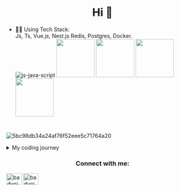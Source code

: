

<h1 align="center">Hi 👋</h1>

- 👨‍💻 Using Tech Stack: <br> Js, Ts, Vue.js, Nest.js Redis, Postgres, Docker. <br>
![js-java-script](https://github.com/BadVoice/BadVoice/assets/102964752/0f7ca0c2-756a-4f15-9d0e-23be91c7e808) <img src="https://github.com/BadVoice/BadVoice/assets/102964752/1fec730f-e1bc-43a0-8327-5d382bd45658" width="100" height="100" /> <img src="https://github.com/BadVoice/BadVoice/assets/102964752/570ee80b-9005-4fe9-b406-177141846351" width="100" height="100" /> <img src="https://github.com/BadVoice/BadVoice/assets/102964752/09a370ff-bf3a-48e4-9a19-fccd8b8d5298" width="100" height="100" /> <img src="https://github.com/BadVoice/BadVoice/assets/102964752/1a29742c-2767-41f6-a200-99ee8f56e435" width="100" height="100" />

#
![5bc98db34a24af76f52eee5c71764a20](https://github.com/BadVoice/BadVoice/assets/102964752/fa984973-3ed2-4b21-978a-56d37f82c7b0)
<details> 

<summary>
My coding journey
</summary>
 1. I started learning programming in 2018 and it was layout on usually html + css. <br>
 2. After a few years of html and css, I started trying all the programming languages in a row. But I decided on js -> <img src="https://github.com/BadVoice/BadVoice/assets/102964752/07fa387e-c8be-46c2-9817-d62c8d0407eb" width="100" height="100" /> <br>
 3. My next step was to explore the frontend stack, I started trying vue.js / react / svelte.  But I stopped on vue.js and a little bit on react. <br> But I realized that my javascript had stopped improving and I decided to explore more than just the frontend.  <br>  <img src="https://github.com/BadVoice/BadVoice/assets/102964752/4d226918-d066-4e80-a64f-7c1ff77d5cfe" width="100" height="100" /> <br>
 4. After that I got into the backend, namely node.js / nestjs. <br>
    And after that I started participating in many projects, both commercial and open source and with friends. <br>
    And that was the best thing that happened to me, now I'm still progressing in that. <br>
 <img src="https://github.com/BadVoice/BadVoice/assets/102964752/8961b7a0-6e68-4be0-b7ee-80670e5f0078" width="100" height="100" />
</details>


<h3 align="center">Connect with me:</h3>
<p align="left">
<a href="https://linkedin.com/in/badvoice-developer" target="blank"><img align="center" src="https://raw.githubusercontent.com/rahuldkjain/github-profile-readme-generator/master/src/images/icons/Social/linked-in-alt.svg" alt="badvoice-developer" height="30" width="40" /></a>
  <a href="https://t.me/GermanSmurov" target="blank"><img align="center" src="https://www.svgrepo.com/show/299513/telegram.svg" alt="badvoice-developer" height="30" width="40" /></a>
</p>


